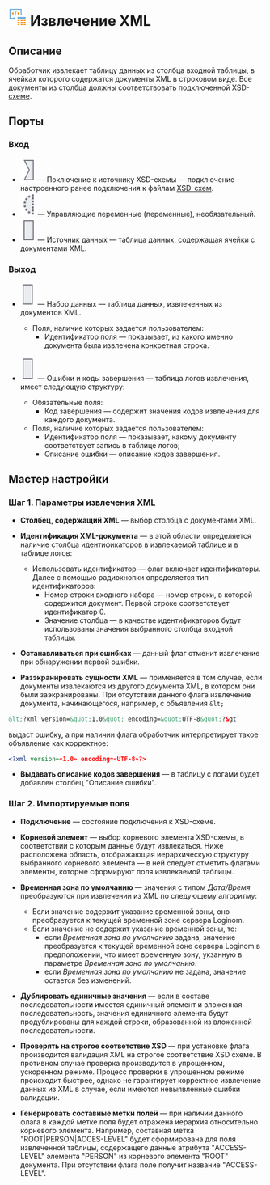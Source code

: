 # ![ ](../../images/icons/components/extract-xml_default.svg) Извлечение XML

## Описание

Обработчик извлекает таблицу данных из столбца входной таблицы, в ячейках которого содержатся документы XML в строковом виде. Все документы из столбца должны соответствовать подключенной [XSD-схеме](https://ru.wikipedia.org/wiki/XML_Schema_%28W3C%29).

## Порты

### Вход

* ![ ](../../images/icons/app/node/ports/inputs/link_inactive.svg) — Поключение к источнику XSD-схемы — подключение настроенного ранее подключения к файлам [XSD-схем](../../integration/connections/list/schemes.md).
* ![ ](../../images/icons/app/node/ports/inputs-optional/variable_inactive.svg) —  Управляющие переменные (переменные), необязательный.
* ![ ](../../images/icons/app/node/ports/inputs/table_inactive.svg) — Источник данных — таблица данных, содержащая ячейки с документами XML.

### Выход

* ![ ](../../images/icons/app/node/ports/outputs/table_inactive.svg) — Набор данных — таблица данных, извлеченных из документов XML.
  * Поля, наличие которых задается пользователем:
    * Идентификатор поля — показывает, из какого именно документа была извлечена конкретная строка.

* ![ ](../../images/icons/app/node/ports/outputs/table_inactive.svg) — Ошибки и коды завершения — таблица логов извлечения, имеет следующую структуру:
  * Обязательные поля:
    * Код завершения — содержит значения кодов извлечения для каждого документа.
  * Поля, наличие которых задается пользователем:
    * Идентификатор поля — показывает, какому документу соответствует запись в таблице логов;
    * Описание ошибки — описание кодов завершения.

## Мастер настройки

### Шаг 1. Параметры извлечения XML

* **Столбец, содержащий XML** — выбор столбца с документами XML.

* **Идентификация XML-документа** — в этой области определяется наличие столбца идентификаторов в извлекаемой таблице и в таблице логов:
  * Использовать идентификатор — флаг включает идентификаторы. Далее с помощью радиокнопки определяется тип идентификаторов:
    * Номер строки входного набора — номер строки, в которой содержится документ. Первой строке соответствует идентификатор 0.
    * Значение столбца — в качестве идентификаторов будут использованы значения выбранного столбца входной таблицы.

* **Останавливаться при ошибках** — данный флаг отменит извлечение при обнаружении первой ошибки.

* **Разэкранировать сущности XML** — применяется в том случае, если документы извлекаются из другого документа XML, в котором они были заэкранированы. При отсутствии данного флага извлечение документа, начинающегося, например, с объявления `&lt;`

```xml
&lt;?xml version=&quot;1.0&quot; encoding=&quot;UTF-8&quot;?&gt
```

выдаст ошибку, а при наличии флага обработчик интерпретирует такое объявление как корректное:

```xml
<?xml version=«1.0» encoding=«UTF-8»?>
```

* **Выдавать описание кодов завершения** — в таблицу с логами будет добавлен столбец "Описание ошибки".

### Шаг 2. Импортируемые поля

* **Подключение** — состояние подключения к XSD-схеме.

* **Корневой элемент** — выбор корневого элемента XSD-схемы, в соответствии с которым данные будут извлекаться. Ниже расположена область, отображающая иерархическую структуру выбранного корневого элемента — в ней следует отметить флагами элементы, которые сформируют поля извлекаемой таблицы.

* **Временная зона по умолчанию** — значения с типом *Дата/Время* преобразуются при извлечении из XML по следующему алгоритму:
  * Если значение содержит указание временной зоны, оно преобразуется к текущей временной зоне сервера Loginom.
  * Если значение не содержит указание временной зоны, то:
    * если *Временная зона по умолчанию* задана, значение преобразуется к текущей временной зоне сервера Loginom в предположении, что имеет временную зону, укзанную в параметре *Временная зона по умолчанию*.
    * если *Временная зона по умолчанию* не задана, значение остается без изменений.

* **Дублировать единичные значения** — если в составе последовательности имеется единичный элемент и вложенная последовательность, значения единичного элемента будут продублированы для каждой строки, образованной из вложенной последовательности.

* **Проверять на строгое соответствие XSD** — при установке флага производится валидация XML на строгое соответствие XSD схеме. В противном случае проверка производится в упрощенном, ускоренном режиме. Процесс проверки в упрощенном режиме происходит быстрее, однако не гарантирует корректное извлечение данных из XML в случае, если имеются невыявленные ошибки валидации.

* **Генерировать составные метки полей** — при наличии данного флага в каждой метке поля будет отражена иерархия относительно корневого элемента. Например, составная метка "ROOT|PERSON|ACCES-LEVEL" будет сформирована для поля извлеченной таблицы, содержащего данные атрибута "ACCESS-LEVEL" элемента "PERSON" из корневого элемента "ROOT" документа. При отсутствии флага поле получит название "ACCESS-LEVEL".
